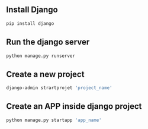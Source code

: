 ## Install Django
```bash
pip install django
```
## Run the django server
```bash
python manage.py runserver
```
## Create a new project
```bash
django-admin strartprojet 'project_name'
```

## Create an APP inside django project
```bash
python manage.py startapp 'app_name'
```